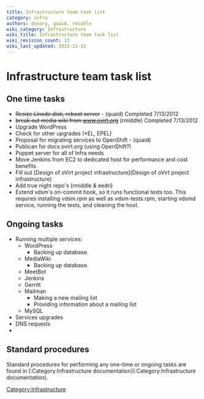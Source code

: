 ```yaml
---
title: Infrastructure team task list
category: infra
authors: dneary, quaid, rmiddle
wiki_category: Infrastructure
wiki_title: Infrastructure team task list
wiki_revision_count: 13
wiki_last_updated: 2013-12-13
---
```


# Infrastructure team task list

## One time tasks

*   <s>Resize Linode disk, reboot server</s> - (quaid) Completed 7/13/2012
*   <s>break out media wiki from www.ovirt.org</s> (rmiddle) Completed 7/13/2012
*   Upgrade WordPress
*   Check for other upgrades (\*EL, EPEL)
*   Proposal for migrating services to OpenShift - (quaid)
*   Publican for docs.ovirt.org (using OpenShift?)
*   Puppet server for all of Infra needs
*   Move Jenkins from EC2 to dedicated host for performance and cost benefits
*   Fill out [Design of oVirt project infrastructure](Design of oVirt project infrastructure)
*   Add true night repo's (rmiddle & eedri)
*   Extend vdsm's on-commit hook, so it runs functional tests too. This requires installing vdsm.rpm as well as vdsm-tests.rpm, starting vdsmd service, running the tests, and cleaning the host.

## Ongoing tasks

*   Running multiple services:
    -   WordPress
        -   Backing up database.
    -   MediaWiki
        -   Backing up database.
    -   MeetBot
    -   Jenkins
    -   Gerritt
    -   Mailman
        -   Making a new mailing list
        -   Providing information about a mailing list
    -   MySQL
*   Services upgrades
*   DNS requests
*   

## Standard procedures

Standard procedures for performing any one-time or ongoing tasks are found in [:Category:Infrastructure documentation](:Category:Infrastructure documentation).

<Category:Infrastructure>
